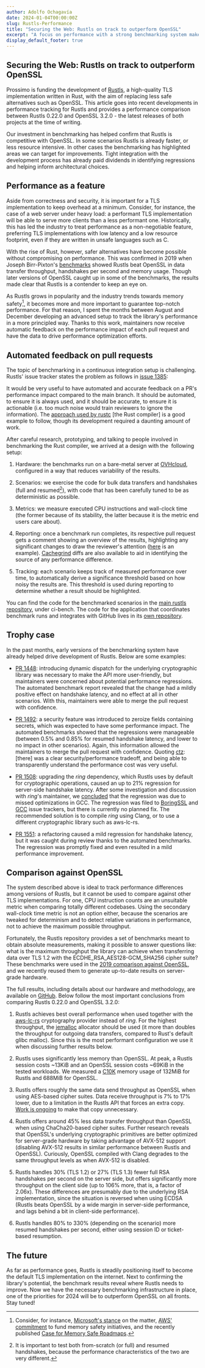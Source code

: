 ```yaml
---
author: Adolfo Ochagavía
date: 2024-01-04T00:00:00Z
slug: Rustls-Performance
title: "Securing the Web: Rustls on track to outperform OpenSSL"
excerpt: "A focus on performance with a strong benchmarking system makes Rustls an attractive and memory safe option for TLS."
display_default_footer: true
---
```


## Securing the Web: Rustls on track to outperform OpenSSL

Prossimo is funding the development of [Rustls](https://github.com/rustls/rustls), a high-quality TLS implementation written in Rust, with the aim of replacing less safe alternatives such as OpenSSL. This article goes into recent developments in performance tracking for Rustls and provides a performance comparison between Rustls 0.22.0 and OpenSSL 3.2.0 - the latest releases of both projects at the time of writing.

Our investment in benchmarking has helped confirm that Rustls is competitive with OpenSSL. In some scenarios Rustls is already faster, or less resource intensive. In other cases the benchmarking has highlighted areas we can target for improvements. Tight integration with the development process has already paid dividends in identifying regressions and helping inform architectural choices.

## Performance as a feature

Aside from correctness and security, it is important for a TLS implementation to keep overhead at a minimum. Consider, for instance, the case of a web server under heavy load: a performant TLS implementation will be able to serve more clients than a less performant one. Historically, this has led the industry to treat performance as a non-negotiable feature, preferring TLS implementations with low latency and a low resource footprint, even if they are written in unsafe languages such as C.

With the rise of Rust, however, safer alternatives have become possible without compromising on performance. This was confirmed in 2019 when Joseph Birr-Pixton's [benchmarks](https://jbp.io/2019/07/01/rustls-vs-openssl-performance.html) showed Rustls beat OpenSSL in data transfer throughput, handshakes per second and memory usage. Though later versions of OpenSSL caught up in some of the benchmarks, the results made clear that Rustls is a contender to keep an eye on.

As Rustls grows in popularity and the industry trends towards memory safety[^1], it becomes more and more important to guarantee top-notch performance. For that reason, I spent the months between August and December developing an advanced setup to track the library's performance in a more principled way. Thanks to this work, maintainers now receive automatic feedback on the performance impact of each pull request and have the data to drive performance optimization efforts.

## Automated feedback on pull requests

The topic of benchmarking in a continuous integration setup is challenging. Rustls' issue tracker states the problem as follows in [issue 1385](https://github.com/rustls/rustls/issues/1385):

It would be very useful to have automated and accurate feedback on a PR's performance impact compared to the main branch. It should be automated, to ensure it is always used, and it should be accurate, to ensure it is actionable (i.e. too much noise would train reviewers to ignore the information). The [approach used by rustc](https://github.com/rust-lang/rust/pull/112849#issuecomment-1661062264) [the Rust compiler] is a good example to follow, though its development required a daunting amount of work.

After careful research, prototyping, and talking to people involved in benchmarking the Rust compiler, we arrived at a design with the  following setup:

1.  Hardware: the benchmarks run on a bare-metal server at [OVHcloud](https://www.ovhcloud.com/en/), configured in a way that reduces variability of the results.

2.  Scenarios: we exercise the code for bulk data transfers and handshakes (full and resumed[^2]), with code that has been carefully tuned to be as deterministic as possible.

3.  Metrics: we measure executed CPU instructions and wall-clock time (the former because of its stability, the latter because it is the metric end users care about).

4.  Reporting: once a benchmark run completes, its respective pull request gets a comment showing an overview of the results, highlighting any significant changes to draw the reviewer's attention ([here](https://github.com/rustls/rustls/pull/1640#issuecomment-1854147668) is an example). [Cachegrind](https://valgrind.org/docs/manual/cg-manual.html) diffs are also available to aid in identifying the source of any performance difference.

5.  Tracking: each scenario keeps track of measured performance over time, to automatically derive a significance threshold based on how noisy the results are. This threshold is used during reporting to determine whether a result should be highlighted.

You can find the code for the benchmarked scenarios in the [main rustls repository](https://github.com/rustls/rustls/tree/75edb20a1e6a894089516053348b6137a425b9b4), under ci-bench. The code for the application that coordinates benchmark runs and integrates with GitHub lives in its [own repository](https://github.com/rustls/rustls-bench-app/).

## Trophy case

In the past months, early versions of the benchmarking system have already helped drive development of Rustls. Below are some examples:

-   [PR 1448](https://github.com/rustls/rustls/pull/1448): introducing dynamic dispatch for the underlying cryptographic library was necessary to make the API more user-friendly, but maintainers were concerned about potential performance regressions. The automated benchmark report revealed that the change had a mildly positive effect on handshake latency, and no effect at all in other scenarios. With this, maintainers were able to merge the pull request with confidence.

-   [PR 1492](https://github.com/rustls/rustls/pull/1492): a security feature was introduced to zeroize fields containing secrets, which was expected to have some performance impact. The automated benchmarks showed that the regressions were manageable (between 0.5% and 0.85% for resumed handshake latency, and lower to no impact in other scenarios). Again, this information allowed the maintainers to merge the pull request with confidence. Quoting [ctz](https://discord.com/channels/976380008299917365/1015156984007381033/1184153108599803924): [there]  was a clear security/performance tradeoff, and being able to transparently understand the performance cost was very useful.

-   [PR 1508](https://github.com/rustls/rustls/pull/1508): upgrading the *ring* dependency, which Rustls uses by default for cryptographic operations, caused an up to 21% regression for server-side handshake latency. After some investigation and discussion with *ring*'s maintainer, we [concluded](https://github.com/rustls/rustls/pull/1528#issuecomment-1754786446) that the regression was due to missed optimizations in GCC. The regression was filed to [BoringSSL](https://bugs.chromium.org/p/boringssl/issues/detail?id=655) and [GCC](https://gcc.gnu.org/bugzilla/show_bug.cgi?id=111774) issue trackers, but there is currently no planned fix. The recommended solution is to compile *ring* using Clang, or to use a different cryptographic library such as aws-lc-rs.

-   [PR 1551](https://github.com/rustls/rustls/pull/1551#issuecomment-1780734571): a refactoring caused a mild regression for handshake latency, but it was caught during review thanks to the automated benchmarks. The regression was promptly fixed and even resulted in a mild performance improvement.

## Comparison against OpenSSL

The system described above is ideal to track performance differences among versions of Rustls, but it cannot be used to compare against other TLS implementations. For one, CPU instruction counts are an unsuitable metric when comparing totally different codebases. Using the secondary wall-clock time metric is not an option either, because the scenarios are tweaked for determinism and to detect relative variations in performance, not to achieve the maximum possible throughput.

Fortunately, the Rustls repository provides a set of benchmarks meant to obtain absolute measurements, making it possible to answer questions like: what is the maximum throughput the library can achieve when transferring data over TLS 1.2 with the ECDHE_RSA_AES128-GCM_SHA256 cipher suite? These benchmarks were used in the [2019 comparison against OpenSSL](https://jbp.io/2019/07/01/rustls-vs-openssl-performance.html), and we recently reused them to generate up-to-date results on server-grade hardware.

The full results, including details about our hardware and methodology, are available on [GitHub](https://github.com/aochagavia/rustls-bench-results). Below follow the most important conclusions from comparing Rustls 0.22.0 and OpenSSL 3.2.0:

1.  Rustls achieves best overall performance when used together with the [aws-lc-rs](https://aws.amazon.com/blogs/opensource/introducing-aws-libcrypto-for-rust-an-open-source-cryptographic-library-for-rust/) cryptography provider instead of *ring*. For the highest throughput, the [jemalloc](https://crates.io/crates/jemallocator) allocator should be used (it more than doubles the throughput for outgoing data transfers, compared to Rust's default glibc malloc). Since this is the most performant configuration we use it when discussing further results below.

2.  Rustls uses significantly less memory than OpenSSL. At peak, a Rustls session costs ~13KiB and an OpenSSL session costs ~69KiB in the tested workloads. We measured a [C10K](https://en.wikipedia.org/wiki/C10k_problem) memory usage of 132MiB for Rustls and 688MiB for OpenSSL.

3.  Rustls offers roughly the same data send throughput as OpenSSL when using AES-based cipher suites. Data receive throughput is 7% to 17% lower, due to a limitation in the Rustls API that forces an extra copy. [Work is ongoing](https://github.com/rustls/rustls/pull/1420) to make that copy unnecessary.

4.  Rustls offers around 45% less data transfer throughput than OpenSSL when using ChaCha20-based cipher suites. Further research reveals that OpenSSL's underlying cryptographic primitives are better optimized for server-grade hardware by taking advantage of AVX-512 support (disabling AVX-512 results in similar performance between Rustls and OpenSSL). Curiously, OpenSSL compiled with Clang degrades to the same throughput levels as when AVX-512 is disabled.

5.  Rustls handles 30% (TLS 1.2) or 27% (TLS 1.3) fewer full RSA handshakes per second on the server side, but offers significantly more throughput on the client side (up to 106% more, that is, a factor of 2.06x). These differences are presumably due to the underlying RSA implementation, since the situation is reversed when using ECDSA (Rustls beats OpenSSL by a wide margin in server-side performance, and lags behind a bit in client-side performance).

6.  Rustls handles 80% to 330% (depending on the scenario) more resumed handshakes per second, either using session ID or ticket-based resumption.

## The future

As far as performance goes, Rustls is steadily positioning itself to become the default TLS implementation on the internet. Next to confirming the library's potential, the benchmark results reveal where Rustls needs to improve. Now we have the necessary benchmarking infrastructure in place, one of the priorities for 2024 will be to outperform OpenSSL on all fronts. Stay tuned!

[^1]: Consider, for instance, [Microsoft's stance](https://msrc.microsoft.com/blog/2019/07/a-proactive-approach-to-more-secure-code/) on the matter, [AWS' commitment](https://www.memorysafety.org/blog/aws-funding/) to fund memory safety initiatives, and the recently published [Case for Memory Safe Roadmaps](https://media.defense.gov/2023/Dec/06/2003352724/-1/-1/0/THE-CASE-FOR-MEMORY-SAFE-ROADMAPS-TLP-CLEAR.PDF).
[^2]: It is important to test both from-scratch (or full) and resumed handshakes, because the performance characteristics of the two are very different.